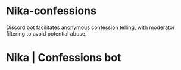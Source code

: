 # Nika-confessions
Discord bot facilitates anonymous confession telling, with moderator filtering to avoid potential abuse.

<h1> Nika | Confessions bot </h1>

